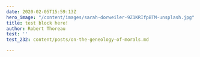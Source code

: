 ```yaml
---
date: 2020-02-05T15:59:13Z
hero_image: "/content/images/sarah-dorweiler-9Z1KRIfpBTM-unsplash.jpg"
title: test block here!
author: Robert Thoreau
test: ''
test_232: content/posts/on-the-geneology-of-morals.md

---
```

